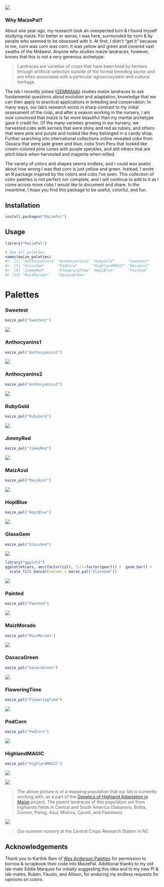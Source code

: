 <!-- README.md is generated from README.Rmd. Please edit that file -->

![](maizePal.png)

### Why MaizePal?

About one year ago, my research took an unexpected turn & I found myself
studying maize. For better or worse, I was here, surrounded by corn & by
people who seemed to be obsessed with it. At first, I didn’t “get it”
because to me, corn was corn was corn. It was yellow and green and
covered vast swaths of the Midwest. Anyone who studies maize landraces,
however, knows that this is not a very generous archetype.

> Landraces are varieties of crops that have been bred by farmers
> through artificial selection outside of the formal breeding sector and
> are often associated with a particular agroecosystem and cultural
> heritage.

The lab I recently joined ([GEMMAlab](https://www.gemmalab.org/))
studies maize landraces to ask fundamental questions about evolution and
adaptation, knowledge that we can then apply to practical applications
in breeding and conservation. In many ways, our lab’s research exists in
sharp contrast to my initial assessment of the crop, and after a season
working in the nursery, I am now convinced that maize is far more
beautiful than my mental archetype gave it credit for. Of the many
varieties growing in our nursery, we harvested cobs with kernels that
were shiny and red as rubies, and others that were pink and purple and
looked like they belonged in a candy shop. Further searching into
international collections online revealed cobs from Oaxaca that were
jade green and blue, cobs from Peru that looked like cream-colored pine
cones with purple speckles, and still others that are pitch black when
harvested and magenta when milled.

The variety of colors and shapes seems endless, and I could wax poetic
about how wrong I was that corn is just yellow and green. Instead, I
wrote an R package inspired by the colors and cobs I’ve seen. This
collection of color palettes is not perfect nor complete, and I will
continue to add to it as I come across more cobs I would like to
document and share. In the meantime, I hope you find this package to be
useful, colorful, and fun.

Installation
------------

``` r
install.packages("MaizePal")
```

Usage
-----

``` r
library("MaizePal")

# See all palettes
names(maize_palettes)
#>  [1] "Anthocyanins1" "Anthocyanins2" "RubyGold"      "Sweetest"     
#>  [5] "GlassGem"      "PodCorn"       "HighlandMAGIC" "MaizAzul"     
#>  [9] "JimmyRed"      "FloweringTime" "HopiBlue"      "Painted"      
#> [13] "MaizMorado"    "OaxacaGreen"
```

Palettes
========

### Sweetest

``` r
maize_pal("Sweetest")
```

![](figure/Sweetest-1.png)

### Anthocyanins1

``` r
maize_pal("Anthocyanins1")
```

![](figure/Anthocyanins1-1.png)

### Anthocyanins2

``` r
maize_pal("Anthocyanins2")
```

![](figure/Anthocyanins2-1.png)

### RubyGold

``` r
maize_pal("RubyGold")
```

![](figure/RubyGold-1.png)

### JimmyRed

``` r
maize_pal("JimmyRed")
```

![](figure/JimmyRed-1.png)

### MaizAzul

``` r
maize_pal("MaizAzul")
```

![](figure/MaizAzul-1.png)

### HopiBlue

``` r
maize_pal("HopiBlue")
```

![](figure/HopiBlue-1.png)

### GlassGem

``` r
maize_pal("GlassGem")
```

![](figure/GlassGem-1.png)

``` r
library("ggplot2")
ggplot(mtcars, aes(factor(cyl), fill=factor(gear))) +  geom_bar() +
  scale_fill_manual(values = maize_pal("GlassGem"))
```

![](figure/ggplot1-1.png)

### Painted

``` r
maize_pal("Painted")
```

![](figure/Painted-1.png)

### MaizMorado

``` r
maize_pal("MaizMorado")
```

![](figure/MaizMorado-1.png)

### OaxacaGreen

``` r
maize_pal("OaxacaGreen")
```

![](figure/OaxacaGreen-1.png)

### FloweringTime

``` r
maize_pal("FloweringTime")
```

![](figure/FloweringTime-1.png)

### PodCorn

``` r
maize_pal("PodCorn")
```

![](figure/PodCorn-1.png)

### HighlandMAGIC

``` r
maize_pal("HighlandMAGIC")
```

![](figure/HighlandMAGIC-1.png)

![](HighMAGIC.jpg)

> The above picture is of a mapping population that our lab is currently
> working with, as a part of the [Genetics of Highland Adaptation in
> Maize](http://highlandadaptation.org/) project. The parent landraces
> of this population are from highlands fields in Central and South
> America (Sabanero, Bolita, Connor, Pising, Azul, Mishca, Cpunti, and
> Palomero)

![](nurseryNCSU.JPG)

> Our summer nursery at the Central Crops Research Station in NC

Acknowledgements
----------------

Thank you to Karthik Ram of [Wes Anderson
Palettes](https://github.com/karthik/wesanderson) for permission to
borrow & scrapbook their code into MaizePal. Additional thanks to my old
lab-mate Eddie Marques for initially suggesting this idea and to my new
PI & lab-mates, Rubén, Fausto, and Allison, for enduring my endless
requests for opinions on colors.
